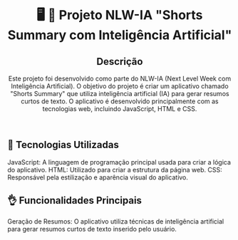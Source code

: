 <h1 align="center">
🖥️ 🤖 Projeto NLW-IA "Shorts Summary com Inteligência Artificial"</h1>

<h2 align="center">Descrição</h2>
<p align="center">Este projeto foi desenvolvido como parte do NLW-IA (Next Level Week com Inteligência Artificial). O objetivo do projeto é criar um aplicativo chamado "Shorts Summary" que utiliza inteligência artificial (IA) para gerar resumos curtos de texto. O aplicativo é desenvolvido principalmente com as tecnologias web, incluindo JavaScript, HTML e CSS.</p>
<br/>

## 🚀 Tecnologias Utilizadas
JavaScript: A linguagem de programação principal usada para criar a lógica do aplicativo.
HTML: Utilizado para criar a estrutura da página web.
CSS: Responsável pela estilização e aparência visual do aplicativo.

## 👌 Funcionalidades Principais
Geração de Resumos: O aplicativo utiliza técnicas de inteligência artificial para gerar resumos curtos de texto inserido pelo usuário.

